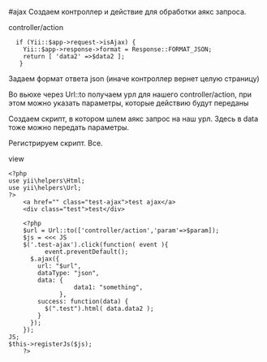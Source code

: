 #ajax
Создаем контроллер и действие для обработки аякс запроса.

controller/action
```
  if (Yii::$app->request->isAjax) {
    Yii::$app->response->format = Response::FORMAT_JSON;
    return [ 'data2' =>$data2 ];
   }
```
Задаем формат ответа json (иначе контроллер вернет целую страницу)

Во вьюхе через Url::to получаем урл для нашего controller/action, при этом можно указать параметры, которые действию будут переданы

Создаем скрипт, в котором шлем аякс запрос на наш урл. Здесь в data тоже можно передать параметры. 

Регистрируем скрипт. Все.

view
```
<?php
use yii\helpers\Html;
use yii\helpers\Url;
?>
	<a href="" class="test-ajax">test ajax</a>
	<div class="test">test</div>
	
	<?php
	$url = Url::to(['controller/action','param'=>$param]);
	$js = <<< JS
    $('.test-ajax').click(function( event ){
		  event.preventDefault();
      $.ajax({
        url: "$url",
        dataType: "json",
        data: {
				  data1: "something",
			  },
        success: function(data) {
          $(".test").html( data.data2 );                
        }
      });
    });
JS;
$this->registerJs($js);
	?>
```

